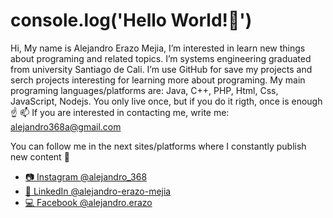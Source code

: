 # console.log('Hello World!👋')
Hi, My name is Alejandro Erazo Mejia, I’m interested in learn new things about programing and related topics. I’m systems engineering graduated from university Santiago de Cali. I’m use GitHub for save my projects and serch projects interesting for learning more about programing. My main programing languages/platforms are: Java, C++, PHP, Html, Css, JavaScript, Nodejs.
You only live once, but if you do it rigth, once is enough ☝️
📫 If you are interested in contacting me, write me: alejandro368a@gmail.com

You can follow me in the next sites/platforms where I constantly publish new content 🤘

- [📷 Instagram @alejandro_368](https://www.instagram.com/alejandro_368/)
- [💼 LinkedIn @alejandro-erazo-mejia](https://www.linkedin.com/in/alejandro-erazo-mejia-56a589193/)
- [💻 Facebook @alejandro.erazo](https://www.facebook.com/alejandro.erazo.5245)
